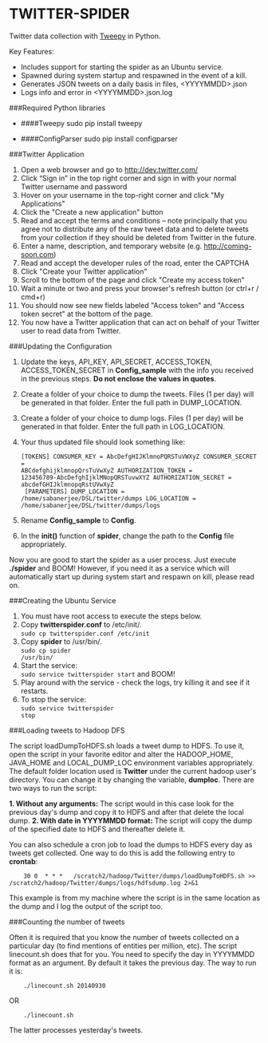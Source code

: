 TWITTER-SPIDER
==============
Twitter data collection with [Tweepy](http://www.github.com/tweepy/tweepy) in Python. 

Key Features:
- Includes support for starting the spider as an Ubuntu service.
- Spawned during system startup and respawned in the event of a kill.
- Generates JSON tweets on a daily basis in files, &lt;YYYYMMDD&gt;.json
- Logs info and error in &lt;YYYYMMDD&gt;.json.log

###Required Python libraries

- ####Tweepy
sudo pip install tweepy

- ####ConfigParser
sudo pip install configparser

###Twitter Application

1. Open a web browser and go to http://dev.twitter.com/
2. Click “Sign in” in the top right corner and sign in with your normal Twitter username and password
3. Hover on your username in the top-right corner and click "My Applications"
4. Click the "Create a new application" button
5. Read and accept the terms and conditions – note principally that you agree not to distribute any of the raw tweet data and to delete tweets from your collection if they should be deleted from Twitter in the future.
6. Enter a name, description, and temporary website (e.g. http://coming-soon.com)
7. Read and accept the developer rules of the road, enter the CAPTCHA
8. Click "Create your Twitter application"
9. Scroll to the bottom of the page and click "Create my access token"
10. Wait a minute or two and press your browser's refresh button (or ctrl+r / cmd+r)
11. You should now see new fields labeled "Access token" and "Access token secret" at the bottom of the page.
12. You now have a Twitter application that can act on behalf of your Twitter user to read data from Twitter.

###Updating the Configuration

1. Update the keys, API_KEY, API_SECRET, ACCESS_TOKEN, ACCESS_TOKEN_SECRET in **Config_sample** with the info you received in the previous steps. **Do not enclose the values in quotes**.
2. Create a folder of your choice to dump the tweets. Files (1 per day) will be generated in that folder. Enter the full path in DUMP_LOCATION.
3. Create a folder of your choice to dump logs. Files (1 per day) will be generated in that folder. Enter the full path in LOG_LOCATION.
4. Your thus updated file should look something like:
<br><code>
[TOKENS]
CONSUMER_KEY = AbcDefgHIJKlmnoPQRSTuVWXyZ
CONSUMER_SECRET = ABCdefghijklmnopQrsTuVwXyZ
AUTHORIZATION_TOKEN = 123456789-AbcDefghIjklMNopQRSTuvwXYZ
AUTHORIZATION_SECRET = abcdefGHIJklmnopqRstUVwXyZ<br>
[PARAMETERS]
DUMP_LOCATION = /home/sabanerjee/DSL/twitter/dumps
LOG_LOCATION = /home/sabanerjee/DSL/twitter/dumps/logs
</code><br>

4. Rename **Config_sample** to **Config**.
5. In the **init()** function of **spider**, change the path to the **Config** file appropriately.

Now you are good to start the spider as a user process. Just execute **./spider** and BOOM! However, if you need it as a service which will automatically start up during system start and respawn on kill, please read on.

###Creating the Ubuntu Service

1. You must have root access to execute the steps below.
2. Copy **twitterspider.conf** to /etc/init/.<br><code>sudo cp twitterspider.conf /etc/init </code>
3. Copy **spider** to /usr/bin/.<br><code>sudo cp spider /usr/bin/</code>
4. Start the service:<br><code>sudo service twitterspider start</code> and BOOM!
5. Play around with the service - check the logs, try killing it and see if it restarts.
6. To stop the service:<br><code>sudo service twitterspider stop</code>

###Loading tweets to Hadoop DFS

The script loadDumpToHDFS.sh loads a tweet dump to HDFS. To use it, open the script in your favorite editor and alter the HADOOP_HOME, JAVA_HOME and LOCAL_DUMP_LOC environment variables appropriately. The default folder location used is **Twitter** under the current hadoop user's directory. You can change it by changing the variable, **dumploc**. There are two ways to run the script:

**1. Without any arguments:** The script would in this case look for the previous day's dump and copy it to HDFS and after that delete the local dump.
**2. With date in YYYYMMDD format:** The script will copy the dump of the specified date to HDFS and thereafter delete it. 

You can also schedule a cron job to load the dumps to HDFS every day as tweets get collected. One way to do this is add the following entry to **crontab**:

```
	30 0  * * *   /scratch2/hadoop/Twitter/dumps/loadDumpToHDFS.sh >> /scratch2/hadoop/Twitter/dumps/logs/hdfsdump.log 2>&1
```
This example is from my machine where the script is in the same location as the dump and I log the output of the script too.

###Counting the number of tweets

Often it is required that you know the number of tweets collected on a particular day (to find mentions of entities per million, etc). The script linecount.sh does that for you. You need to specify the day in YYYYMMDD format as an argument. By default it takes the previous day. The way to run it is:

```
	./linecount.sh 20140930
```
OR
```
	./linecount.sh
```
The latter processes yesterday's tweets.

